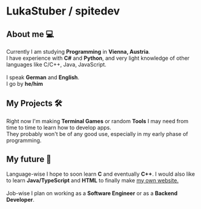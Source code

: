 # LukaStuber / spitedev

## About me 💻
Currently I am studying **Programming** in **Vienna, Austria**.
\
I have experience with **C#** and **Python**, and very light knowledge of other languages like C/C++, Java, JavaScript.\
\
I speak **German** and **English**.
\
I go by **he/him**

## My Projects 🛠
Right now I'm making **Terminal Games** or random **Tools** I may need from time to time to learn how to develop apps.
\
They probably won't be of any good use, especially in my early phase of programming.

## My future 💫
Language-wise I hope to soon learn **C** and eventually **C++**. I would also like to learn **Java/TypeScript** and **HTML** to finally make [my own website.](https://spitedev.com)\
\
Job-wise I plan on working as a **Software Engineer** or as a **Backend Developer**.
